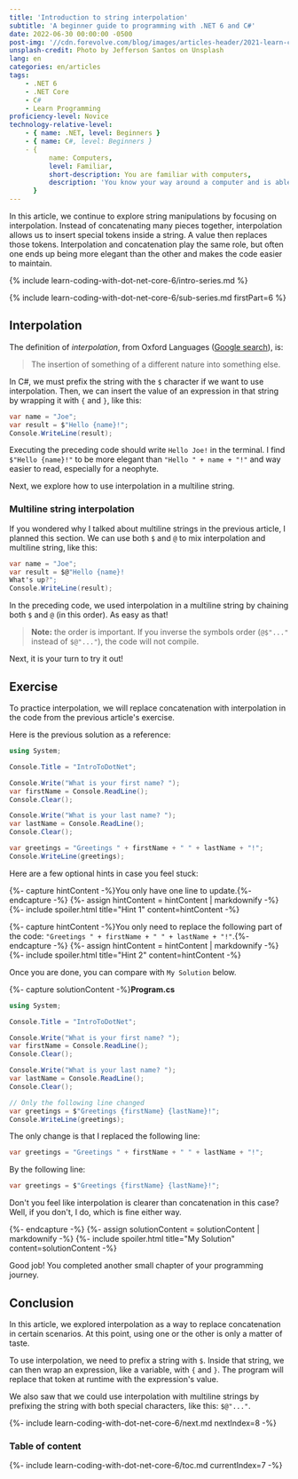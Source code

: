 ```yaml
---
title: 'Introduction to string interpolation'
subtitle: 'A beginner guide to programming with .NET 6 and C#'
date: 2022-06-30 00:00:00 -0500
post-img: '//cdn.forevolve.com/blog/images/articles-header/2021-learn-coding-with-dot-net-core.png'
unsplash-credit: Photo by Jefferson Santos on Unsplash
lang: en
categories: en/articles
tags:
    - .NET 6
    - .NET Core
    - C#
    - Learn Programming
proficiency-level: Novice
technology-relative-level:
    - { name: .NET, level: Beginners }
    - { name: C#, level: Beginners }
    - {
          name: Computers,
          level: Familiar,
          short-description: You are familiar with computers,
          description: 'You know your way around a computer and is able to install a software, configure your OS, open a terminal, and perform other similar simple tasks.',
      }
---
```


In this article, we continue to explore string manipulations by focusing on interpolation.
Instead of concatenating many pieces together, interpolation allows us to insert special tokens inside a string.
A value then replaces those tokens.
Interpolation and concatenation play the same role, but often one ends up being more elegant than the other and makes the code easier to maintain.

{% include learn-coding-with-dot-net-core-6/intro-series.md %}

{% include learn-coding-with-dot-net-core-6/sub-series.md firstPart=6 %}<!--more-->

## Interpolation

The definition of _interpolation_, from Oxford Languages ([Google search](https://www.google.com/search?q=interpolation&oq=interpolation)), is:

> The insertion of something of a different nature into something else.

In C#, we must prefix the string with the `$` character if we want to use interpolation.
Then, we can insert the value of an expression in that string by wrapping it with `{` and `}`, like this:

```csharp
var name = "Joe";
var result = $"Hello {name}!";
Console.WriteLine(result);
```

Executing the preceding code should write `Hello Joe!` in the terminal.
I find `$"Hello {name}!"` to be more elegant than `"Hello " + name + "!"` and way easier to read, especially for a neophyte.

Next, we explore how to use interpolation in a multiline string.

### Multiline string interpolation

If you wondered why I talked about multiline strings in the previous article, I planned this section.
We can use both `$` and `@` to mix interpolation and multiline string, like this:

```csharp
var name = "Joe";
var result = $@"Hello {name}!
What's up?";
Console.WriteLine(result);
```

In the preceding code, we used interpolation in a multiline string by chaining both `$` and `@` (in this order).
As easy as that!

> **Note:** the order is important. If you inverse the symbols order (`@$"..."` instead of `$@"..."`), the code will not compile.

Next, it is your turn to try it out!

## Exercise

To practice interpolation, we will replace concatenation with interpolation in the code from the previous article's exercise.

Here is the previous solution as a reference:

```csharp
using System;

Console.Title = "IntroToDotNet";

Console.Write("What is your first name? ");
var firstName = Console.ReadLine();
Console.Clear();

Console.Write("What is your last name? ");
var lastName = Console.ReadLine();
Console.Clear();

var greetings = "Greetings " + firstName + " " + lastName + "!";
Console.WriteLine(greetings);
```

Here are a few optional hints in case you feel stuck:

{%- capture hintContent -%}You only have one line to update.{%- endcapture -%}
{%- assign hintContent = hintContent | markdownify -%}
{%- include spoiler.html title="Hint 1" content=hintContent -%}

{%- capture hintContent -%}You only need to replace the following part of the code: `"Greetings " + firstName + " " + lastName + "!"`.{%- endcapture -%}
{%- assign hintContent = hintContent | markdownify -%}
{%- include spoiler.html title="Hint 2" content=hintContent -%}

Once you are done, you can compare with `My Solution` below.

{%- capture solutionContent -%}**Program.cs**

```csharp
using System;

Console.Title = "IntroToDotNet";

Console.Write("What is your first name? ");
var firstName = Console.ReadLine();
Console.Clear();

Console.Write("What is your last name? ");
var lastName = Console.ReadLine();
Console.Clear();

// Only the following line changed
var greetings = $"Greetings {firstName} {lastName}!";
Console.WriteLine(greetings);
```

The only change is that I replaced the following line:

```csharp
var greetings = "Greetings " + firstName + " " + lastName + "!";
```

By the following line:

```csharp
var greetings = $"Greetings {firstName} {lastName}!";
```

Don't you feel like interpolation is clearer than concatenation in this case?
Well, if you don't, I do, which is fine either way.

{%- endcapture -%}
{%- assign solutionContent = solutionContent | markdownify -%}
{%- include spoiler.html title="My Solution" content=solutionContent -%}

Good job! You completed another small chapter of your programming journey.

## Conclusion

In this article, we explored interpolation as a way to replace concatenation in certain scenarios.
At this point, using one or the other is only a matter of taste.

To use interpolation, we need to prefix a string with `$`.
Inside that string, we can then wrap an expression, like a variable, with `{` and `}`.
The program will replace that token at runtime with the expression's value.

We also saw that we could use interpolation with multiline strings by prefixing the string with both special characters, like this: `$@"..."`.

{%- include learn-coding-with-dot-net-core-6/next.md nextIndex=8 -%}

### Table of content

{%- include learn-coding-with-dot-net-core-6/toc.md currentIndex=7 -%}
